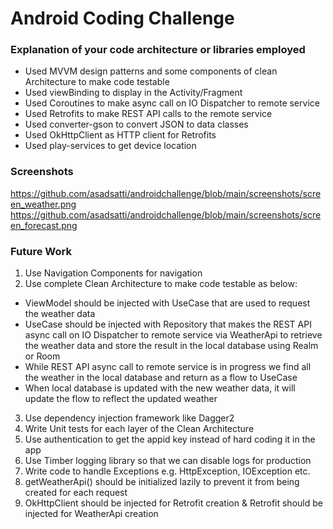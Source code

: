 # Android Coding Challenge

### Explanation of your code architecture or libraries employed

* Used MVVM design patterns and some components of clean Architecture to make code testable
* Used viewBinding to display in the Activity/Fragment
* Used Coroutines to make async call on IO Dispatcher to remote service
* Used Retrofits to make REST API calls to the remote service
* Used converter-gson to convert JSON to data classes
* Used OkHttpClient as HTTP client for Retrofits
* Used play-services to get device location

### Screenshots
https://github.com/asadsatti/androidchallenge/blob/main/screenshots/screen_weather.png
https://github.com/asadsatti/androidchallenge/blob/main/screenshots/screen_forecast.png

### Future Work
1. Use Navigation Components for navigation
2. Use complete Clean Architecture to make code testable as below:
  * ViewModel should be injected with UseCase that are used to request the weather data
  * UseCase should be injected with Repository that makes the REST API async call on IO Dispatcher to remote service via WeatherApi to retrieve the weather data and store the result in the local database using Realm or Room
  * While REST API async call to remote service is in progress we find all the weather in the local database and return as a flow to UseCase
  * When local database is updated with the new weather data, it will update the flow to reflect the updated weather
3. Use dependency injection framework like Dagger2
4. Write Unit tests for each layer of the Clean Architecture
5. Use authentication to get the appid key instead of hard coding it in the app
6. Use Timber logging library so that we can disable logs for production
7. Write code to handle Exceptions e.g. HttpException, IOException etc.
8. getWeatherApi() should be initialized lazily to prevent it from being created for each request
9. OkHttpClient should be injected for Retrofit creation & Retrofit should be injected for WeatherApi creation
